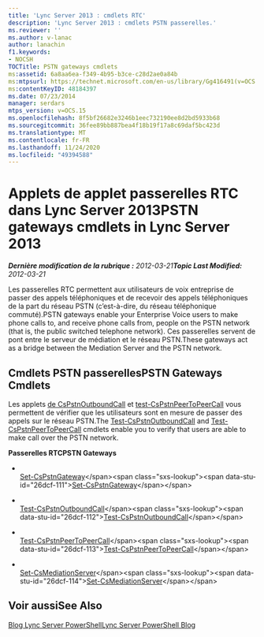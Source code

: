 ```yaml
---
title: 'Lync Server 2013 : cmdlets RTC'
description: 'Lync Server 2013 : cmdlets PSTN passerelles.'
ms.reviewer: ''
ms.author: v-lanac
author: lanachin
f1.keywords:
- NOCSH
TOCTitle: PSTN gateways cmdlets
ms:assetid: 6a8aa6ea-f349-4b95-b3ce-c28d2ae0a84b
ms:mtpsurl: https://technet.microsoft.com/en-us/library/Gg416491(v=OCS.15)
ms:contentKeyID: 48184397
ms.date: 07/23/2014
manager: serdars
mtps_version: v=OCS.15
ms.openlocfilehash: 8f5bf26682e3246b1eec732190ee8d2bd5933b68
ms.sourcegitcommit: 36fee89bb887bea4f18b19f17a8c69daf5bc423d
ms.translationtype: MT
ms.contentlocale: fr-FR
ms.lasthandoff: 11/24/2020
ms.locfileid: "49394588"
---
```

# <a name="pstn-gateways-cmdlets-in-lync-server-2013"></a><span data-ttu-id="26dcf-103">Applets de applet passerelles RTC dans Lync Server 2013</span><span class="sxs-lookup"><span data-stu-id="26dcf-103">PSTN gateways cmdlets in Lync Server 2013</span></span>

<div data-xmlns="http://www.w3.org/1999/xhtml">

<div class="topic" data-xmlns="http://www.w3.org/1999/xhtml" data-msxsl="urn:schemas-microsoft-com:xslt" data-cs="https://msdn.microsoft.com/">

<div data-asp="https://msdn2.microsoft.com/asp">



</div>

<div id="mainSection">

<div id="mainBody"><span data-ttu-id="26dcf-104">

<span> </span></span><span class="sxs-lookup"><span data-stu-id="26dcf-104">

<span> </span></span></span>

<span data-ttu-id="26dcf-105">_**Dernière modification de la rubrique :** 2012-03-21_</span><span class="sxs-lookup"><span data-stu-id="26dcf-105">_**Topic Last Modified:** 2012-03-21_</span></span>

<span data-ttu-id="26dcf-106">Les passerelles RTC permettent aux utilisateurs de voix entreprise de passer des appels téléphoniques et de recevoir des appels téléphoniques de la part du réseau PSTN (c’est-à-dire, du réseau téléphonique commuté).</span><span class="sxs-lookup"><span data-stu-id="26dcf-106">PSTN gateways enable your Enterprise Voice users to make phone calls to, and receive phone calls from, people on the PSTN network (that is, the public switched telephone network).</span></span> <span data-ttu-id="26dcf-107">Ces passerelles servent de pont entre le serveur de médiation et le réseau PSTN.</span><span class="sxs-lookup"><span data-stu-id="26dcf-107">These gateways act as a bridge between the Mediation Server and the PSTN network.</span></span>

<div>

## <a name="pstn-gateways-cmdlets"></a><span data-ttu-id="26dcf-108">Cmdlets PSTN passerelles</span><span class="sxs-lookup"><span data-stu-id="26dcf-108">PSTN Gateways Cmdlets</span></span>

<span data-ttu-id="26dcf-109">Les applets [de CsPstnOutboundCall](https://technet.microsoft.com/library/Gg398207(v=OCS.15)) et [test-CsPstnPeerToPeerCall](https://technet.microsoft.com/library/Gg398662(v=OCS.15)) vous permettent de vérifier que les utilisateurs sont en mesure de passer des appels sur le réseau PSTN.</span><span class="sxs-lookup"><span data-stu-id="26dcf-109">The [Test-CsPstnOutboundCall](https://technet.microsoft.com/library/Gg398207(v=OCS.15)) and [Test-CsPstnPeerToPeerCall](https://technet.microsoft.com/library/Gg398662(v=OCS.15)) cmdlets enable you to verify that users are able to make call over the PSTN network.</span></span>

<span data-ttu-id="26dcf-110">**Passerelles RTC**</span><span class="sxs-lookup"><span data-stu-id="26dcf-110">**PSTN Gateways**</span></span>

  - <span></span>  
    <span data-ttu-id="26dcf-111">[Set-CsPstnGateway](https://technet.microsoft.com/library/Gg398408(v=OCS.15))</span><span class="sxs-lookup"><span data-stu-id="26dcf-111">[Set-CsPstnGateway](https://technet.microsoft.com/library/Gg398408(v=OCS.15))</span></span>

<!-- end list -->

  - <span></span>  
    <span data-ttu-id="26dcf-112">[Test-CsPstnOutboundCall](https://technet.microsoft.com/library/Gg398207(v=OCS.15))</span><span class="sxs-lookup"><span data-stu-id="26dcf-112">[Test-CsPstnOutboundCall](https://technet.microsoft.com/library/Gg398207(v=OCS.15))</span></span>

<!-- end list -->

  - <span></span>  
    <span data-ttu-id="26dcf-113">[Test-CsPstnPeerToPeerCall](https://technet.microsoft.com/library/Gg398662(v=OCS.15))</span><span class="sxs-lookup"><span data-stu-id="26dcf-113">[Test-CsPstnPeerToPeerCall](https://technet.microsoft.com/library/Gg398662(v=OCS.15))</span></span>

<!-- end list -->

  - <span></span>  
    <span data-ttu-id="26dcf-114">[Set-CsMediationServer](https://technet.microsoft.com/library/Gg398213(v=OCS.15))</span><span class="sxs-lookup"><span data-stu-id="26dcf-114">[Set-CsMediationServer](https://technet.microsoft.com/library/Gg398213(v=OCS.15))</span></span>

</div>

<div>

## <a name="see-also"></a><span data-ttu-id="26dcf-115">Voir aussi</span><span class="sxs-lookup"><span data-stu-id="26dcf-115">See Also</span></span>


[<span data-ttu-id="26dcf-116">Blog Lync Server PowerShell</span><span class="sxs-lookup"><span data-stu-id="26dcf-116">Lync Server PowerShell Blog</span></span>](https://go.microsoft.com/fwlink/p/?linkid=203150)  
  

<span data-ttu-id="26dcf-117"></div>

</div>

<span> </span>

</div>

</div>

</span><span class="sxs-lookup"><span data-stu-id="26dcf-117"></div>

</div>

<span> </span>

</div>

</div>

</span></span></div>

